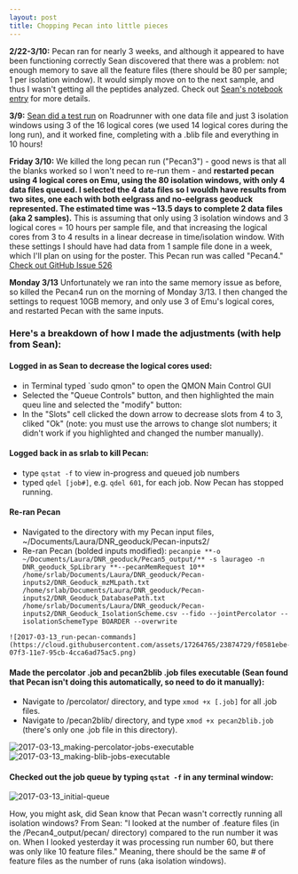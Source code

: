 ```yaml
---
layout: post
title: Chopping Pecan into little pieces
---
```


**2/22-3/10:** Pecan ran for nearly 3 weeks, and although it appeared to have been functioning correctly Sean discovered that there was a problem: not enough memory to save all the feature files (there should be 80 per sample; 1 per isolation window). It would simply move on to the next sample, and thus I wasn't getting all the peptides analyzed. Check out [Sean's notebook entry](https://genefish.wordpress.com/2017/03/11/proteomics/) for more details.

**3/9:** [Sean did a test run](https://genefish.wordpress.com/2017/03/10/success-with-pecan/) on Roadrunner with one data file and just 3 isolation windows using 3 of the 16 logical cores (we used 14 logical cores during the long run), and it worked fine, completing with a .blib file and everything in 10 hours!

**Friday 3/10:** We killed the long pecan run ("Pecan3") - good news is that all the blanks worked so I won't need to re-run them - and **restarted pecan using 4 logical cores on Emu, using the 80 isolation windows, with only 4 data files queued. I selected the 4 data files so I wouldh have results from two sites, one each with both eelgrass and no-eelgrass geoduck represented. The estimated time was ~13.5 days to complete 2 data files (aka 2 samples).** This is assuming that only using 3 isolation windows and 3 logical cores = 10 hours per sample file, and that increasing the logical cores from 3 to 4 results in a linear decrease in time/isolation window. With these settings I should have had data from 1 sample file done in a week, which I'll plan on using for the poster. This Pecan run was called "Pecan4." [Check out GitHub Issue 526](https://github.com/sr320/LabDocs/issues/526)

**Monday 3/13** Unfortunately we ran into the same memory issue as before, so killed the Pecan4 run on the morning of Monday 3/13.  I then changed the settings to request 10GB memory, and only use 3 of Emu's logical cores, and restarted Pecan with the same inputs. 

### Here's a breakdown of how I made the adjustments (with help from Sean):

#### Logged in as Sean to decrease the logical cores used:  
   * in Terminal typed `sudo qmon" to open the QMON Main Control GUI  
   * Selected the "Queue Controls" button, and then highlighted the main queu line and selected the "modify" button:  
   * In the "Slots" cell clicked the down arrow to decrease slots from 4 to 3, cliked "Ok" (note: you must use the arrows to change slot numbers; it didn't work if you highlighted and changed the number manually).   

#### Logged back in as srlab to kill Pecan:  
   * type `qstat -f` to view in-progress and queued job numbers  
   * typed `qdel [job#]`, e.g. `qdel 601`, for each job. Now Pecan has stopped running.  

#### Re-ran Pecan  
   * Navigated to the directory with my Pecan input files, ~/Documents/Laura/DNR_geoduck/Pecan-inputs2/  
   * Re-ran Pecan (bolded inputs modified):
      `pecanpie **-o ~/Documents/Laura/DNR_geoduck/Pecan5_output/** -s laurageo -n DNR_geoduck_SpLibrary **--pecanMemRequest 10** /home/srlab/Documents/Laura/DNR_geoduck/Pecan-inputs2/DNR_Geoduck_mzMLpath.txt /home/srlab/Documents/Laura/DNR_geoduck/Pecan-inputs2/DNR_Geoduck_DatabasePath.txt /home/srlab/Documents/Laura/DNR_geoduck/Pecan-inputs2/DNR_Geoduck_IsolationScheme.csv --fido --jointPercolator --isolationSchemeType BOARDER --overwrite` 

    ![2017-03-13_run-pecan-commands](https://cloud.githubusercontent.com/assets/17264765/23874729/f0581ebe-07f3-11e7-95cb-4cca6ad75ac5.png)
     
#### Made the percolator .job and pecan2blib .job files executable (Sean found that Pecan isn't doing this automatically, so need to do it manually):  
   * Navigate to /percolator/ directory, and type `xmod +x [.job]` for all .job files.  
   * Navigate to /pecan2blib/ directory, and type `xmod +x pecan2blib.job` (there's only one .job file in this directory).  
     
   ![2017-03-13_making-percolator-jobs-executable](https://cloud.githubusercontent.com/assets/17264765/23875173/b1e8bfa6-07f5-11e7-8f12-d086db2c702e.png)
   ![2017-03-13_making-blib-jobs-executable](https://cloud.githubusercontent.com/assets/17264765/23875176/b333d2c4-07f5-11e7-8582-bca20f8af23e.png)
     
#### Checked out the job queue by typing `qstat -f` in any terminal window:  

  ![2017-03-13_initial-queue](https://cloud.githubusercontent.com/assets/17264765/23874865/78cd44e0-07f4-11e7-82b5-772af04d1439.png)

How, you might ask, did Sean know that Pecan wasn't correctly running all isolation windows? From Sean: "I looked at the number of .feature files (in the /Pecan4_output/pecan/ directory) compared to the run number it was on. When I looked yesterday it was processing run number 60, but there was only like 10 feature files." Meaning, there should be the same # of feature files as the number of runs (aka isolation windows). 
